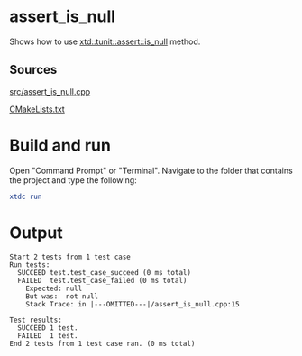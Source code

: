 # assert_is_null

Shows how to use [xtd::tunit::assert::is_null](../../../../src/xtd.tunit/include/xtd/tunit/assert.h) method.

## Sources

[src/assert_is_null.cpp](src/assert_is_null.cpp)

[CMakeLists.txt](CMakeLists.txt)

# Build and run

Open "Command Prompt" or "Terminal". Navigate to the folder that contains the project and type the following:

```cmake
xtdc run
```

# Output

```
Start 2 tests from 1 test case
Run tests:
  SUCCEED test.test_case_succeed (0 ms total)
  FAILED  test.test_case_failed (0 ms total)
    Expected: null
    But was:  not null
    Stack Trace: in |---OMITTED---|/assert_is_null.cpp:15

Test results:
  SUCCEED 1 test.
  FAILED  1 test.
End 2 tests from 1 test case ran. (0 ms total)
```
